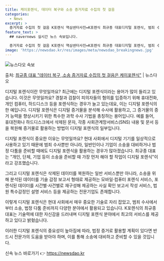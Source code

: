 ```yaml
---
title: 케이포렌식, 데이터 복구와 소송 증거자료 수집의 첫 걸음
categories:
  - News
excerpt: >
  증거자료 수집의 첫 걸음 K포렌식 역삼센터사진=K포렌식 최규종 대표디지털 포렌식, 범죄 수사와 일상에서의 중…
feature_text: >
  ## navernews 실시간 뉴스 속보입니다.

  증거자료 수집의 첫 걸음 K포렌식 역삼센터사진=K포렌식 최규종 대표디지털 포렌식, 범죄 수사와 일상에서의 중…
image: 'https://newsdao.kr/res/images/meta/newsdao_breakingnews.jpg'
---
```


![뉴스다오 속보](https://newsdao.kr/res/images/meta/newsdao_breakingnews.jpg)

<p>출처: <a href="https://newsdao.kr/4233" rel="dofollow">최규종 대표 "데이터 복구 ,소송 증거자료 수집의 첫 걸음은 케이포렌식"</a> | 뉴스다오</p>

디지털 포렌식이란 무엇일까요? 최근에는 디지털 포렌식이라는 용어가 많이 들리고 있습니다. 이것은 무엇일까요? 경찰과 검찰이 피의자들의 혐의를 입증하기 위해 휴대전화, 개인 컴퓨터, 하드디스크 등을 포렌식하는 경우가 늘고 있는데요, 이는 디지털 포렌식의 한 예입니다. 디지털 포렌식은 디지털 증거물을 분석해 수사에 활용하고, 그 증거물의 증거 능력을 향상시키기 위한 특수한 과학 수사 기법을 총칭하는 용어입니다. 예를 들어, 휴대전화나 하드디스크에서 삭제된 문자, 각종 사회관계망서비스(SNS) 내용 및 문서 등을 복원해 증거물로 활용하는 방법이 디지털 포렌식의 일부입니다.

디지털 포렌식이 중요한 이유는 무엇일까요? 현대 사회에서 디지털 기기를 일상적으로 사용하고 있기 때문에 범죄 수사뿐만 아니라, 일반인이나 기업이 소송을 대비하거나 법정 다툼을 준비할 때에도 디지털 포렌식을 활용하는 경우가 많아졌습니다. 최규종 대표는 "개인, 단체, 기업 등이 소송을 준비할 때 가장 먼저 해야 할 작업이 디지털 포렌식"이라고 강조했습니다. 

그리고 디지털 포렌식은 삭제된 데이터를 복원하는 일반 서비스뿐만 아니라, 소송을 위해 분석된 데이터를 기술 감정 보고서 형태로 제공하는 모바일·컴퓨터 포렌식 서비스, 포렌식된 데이터를 시간별·사건별로 재구성해 제공하는 사실 확인 보고서 작성 서비스, 법원 특수감정인 설명 서비스 등을 제공하는 전문기업도 존재합니다. 

이렇게 디지털 포렌식은 현대 사회에서 매우 중요한 기술로 자리 잡았고, 범죄 수사에서부터 소송, 법정 다툼 준비까지 다양한 분야에서 활용되고 있습니다. K포렌식의 최규종 대표는 기술력에 대한 자신감을 드러내며 디지털 포렌식 분야에서 최고의 서비스를 제공하고 있다고 밝혔습니다. 

이러한 디지털 포렌식의 중요성이 높아짐에 따라, 법정 증거로 활용할 계획이 있다면 반드시 전문가의 도움을 받아야 하며, 이를 통해 소송에 대비하고 준비할 수 있을 것입니다. 

신속 뉴스 바로가기 👉 <a href="https://newsdao.kr" rel="dofollow">https://newsdao.kr</a>


